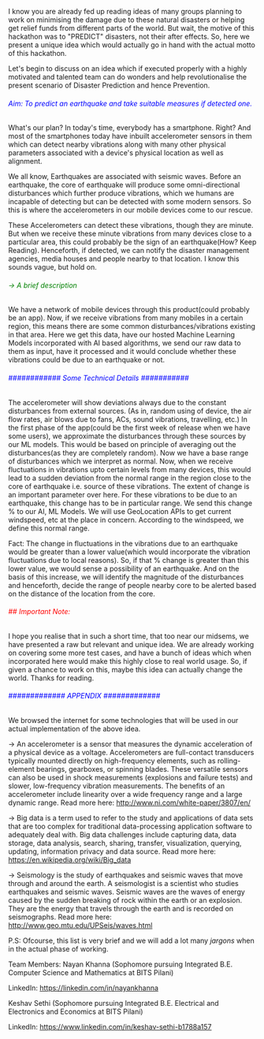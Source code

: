 
I know you are already fed up reading ideas of many groups planning to work on minimising the damage due to these natural disasters or helping get relief funds from different parts of the world. But wait, the motive of this hackathon was to "PREDICT" disasters, not their after effects. So, here we present a unique idea which would actually go in hand with the actual motto of this hackathon.

Let's begin to discuss on an idea which if executed properly with a highly motivated and talented team can do wonders and help revolutionalise the present scenario of Disaster Prediction and hence Prevention.

<h6 style="color:blue">Aim: To predict an earthquake and take suitable measures if detected one.</h6>

What's our plan?
In today's time, everybody has a smartphone. Right? And most of the smartphones today have inbuilt accelerometer sensors in them which can detect nearby vibrations along with many other physical parameters associated with a device's physical location as well as alignment.

We all know, Earthquakes are associated with seismic waves. Before an earthquake, the core of earthquake will produce some omni-directional disturbances which further produce vibrations, which we humans are incapable of detecting but can be detected with some modern sensors. So this is where the accelerometers in our mobile devices come to our rescue.

These Accelerometers can detect these vibrations, though they are minute. But when we receive these minute vibrations from many devices close to a particular area, this could probably be the sign of an earthquake(How? Keep Reading). Henceforth, if detected, we can notify the disaster management agencies, media houses and people nearby to that location.
I know this sounds vague, but hold on.

<h6 style="color:green">-&gt; A brief description</h6>
We have a network of mobile devices through this product(could probably be an app). Now, if we receive vibrations from many mobiles in a certain region, this means there are some common disturbances/vibrations existing in that area.
Here we get this data, have our hosted Machine Learning Models incorporated with AI based algorithms, we send our raw data to them as input, have it processed and it would conclude whether these vibrations could be due to an earthquake or not.

<h6 style="color:blue">############ Some Technical Details ###########</h6>

The accelerometer will show deviations always due to the constant disturbances from external sources. (As in, random using of device, the air flow rates, air blows due to fans, ACs, sound vibrations, travelling, etc.) In the first phase of the app(could be the first week of release when we have some users), we approximate the disturbances through these sources by our ML models. This would be based on principle of averaging out the disturbances(as they are completely random). Now we have a base range of disturbances which we interpret as normal. Now, when we receive fluctuations in vibrations upto certain levels from many devices, this would lead to a sudden deviation from the normal range in the region close to the core of earthquake i.e. source of these vibrations. The extent of change is an important parameter over here.
For these vibrations to be due to an earthquake, this change has to be in particular range. We send this change % to our AI, ML Models. We will use GeoLocation APIs to get current windspeed, etc at the place in concern. According to the windspeed, we define this normal range.

Fact: The change in fluctuations in the vibrations due to an earthquake would be greater than a lower value(which would incorporate the vibration fluctuations due to local reasons). So, if that % change is greater than this lower value, we would sense a possibility of an earthquake. And on the basis of this increase, we will identify the magnitude of the disturbances and henceforth, decide the range of people nearby core to be alerted based on the distance of the location from the core.

<h6 style="color:red">## Important Note:</h6>

I hope you realise that in such a short time, that too near our midsems, we have presented a raw but relevant and unique idea.
We are already working on covering some more test cases, and have a bunch of ideas which when incorporated here would make this highly close to real world usage.
So, if given a chance to work on this, maybe this idea can actually change the world.
Thanks for reading.

<h6 style="color:blue">############# APPENDIX #############</h6>

We browsed the internet for some technologies that will be used in our actual implementation of the above idea.

-> An accelerometer is a sensor that measures the dynamic acceleration of a physical device as a voltage. Accelerometers are full-contact transducers typically mounted directly on high-frequency elements, such as rolling-element bearings, gearboxes, or spinning blades. These versatile sensors can also be used in shock measurements (explosions and failure tests) and slower, low-frequency vibration measurements. The benefits of an accelerometer include linearity over a wide frequency range and a large dynamic range. Read more here: http://www.ni.com/white-paper/3807/en/

-> Big data is a term used to refer to the study and applications of data sets that are too complex for traditional data-processing application software to adequately deal with. Big data challenges include capturing data, data storage, data analysis, search, sharing, transfer, visualization, querying, updating, information privacy and data source.
Read more here: https://en.wikipedia.org/wiki/Big_data

-> Seismology is the study of earthquakes and seismic waves that move through and around the earth. A seismologist is a scientist who studies earthquakes and seismic waves.
Seismic waves are the waves of energy caused by the sudden breaking of rock within the earth or an explosion. They are the energy that travels through the earth and is recorded on seismographs.
Read more here: http://www.geo.mtu.edu/UPSeis/waves.html

P.S: Ofcourse, this list is very brief and we will add a lot many _jargons_ when in the actual phase of working.

Team Members:
Nayan Khanna (Sophomore pursuing Integrated B.E. Computer Science and Mathematics at BITS Pilani)

LinkedIn: https://linkedin.com/in/nayankhanna

Keshav Sethi (Sophomore pursuing Integrated B.E. Electrical and Electronics and Economics at BITS Pilani)

LinkedIn: https://www.linkedin.com/in/keshav-sethi-b1788a157


